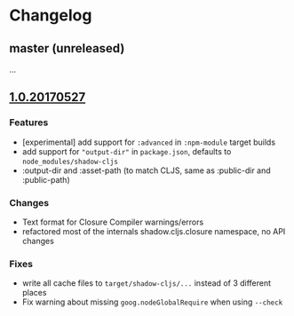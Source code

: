 # Changelog

## master (unreleased)

...

## [1.0.20170527](https://github.com/thheller/shadow-cljs/tree/1.0.20170527)

### Features

- [experimental] add support for `:advanced` in `:npm-module` target builds
- add support for `"output-dir"` in `package.json`, defaults to `node_modules/shadow-cljs`
- :output-dir and :asset-path (to match CLJS, same as :public-dir and :public-path)

### Changes

- Text format for Closure Compiler warnings/errors
- refactored most of the internals shadow.cljs.closure namespace, no API changes

### Fixes

- write all cache files to `target/shadow-cljs/...` instead of 3 different places
- Fix warning about missing `goog.nodeGlobalRequire` when using `--check`

